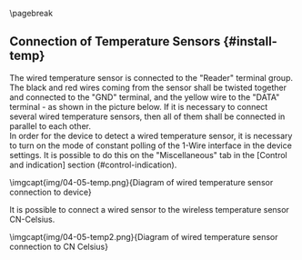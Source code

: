\pagebreak

## Connection of Temperature Sensors {#install-temp}

The wired temperature sensor is connected to the "Reader" terminal group. The black and red wires coming from the sensor shall be twisted together and connected to the "GND" terminal, and the yellow wire to the "DATA" terminal - as shown in the picture below. If it is necessary to connect several wired temperature sensors, then all of them shall be connected in parallel to each other.   
In order for the device to detect a wired temperature sensor, it is necessary to turn on the mode of constant polling of the 1-Wire interface in the device settings. It is possible to do this on the "Miscellaneous" tab in the [Control and indication] section (#control-indication).

\imgcapt{img/04-05-temp.png}{Diagram of wired temperature sensor connection to device}

It is possible to connect a wired sensor to the wireless temperature sensor CN-Celsius.

\imgcapt{img/04-05-temp2.png}{Diagram of wired temperature sensor connection to CN Celsius}
